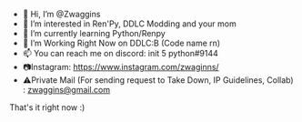 - 👋 Hi, I’m @Zwaggins
- 👀 I’m interested in Ren'Py, DDLC Modding and your mom
- 🌱 I’m currently learning Python/Renpy
- 💞️ I’m Working Right Now on DDLC:B (Code name rn)
- 📫 You can reach me on discord: init 5 python#9144 
- 📷Instagram: https://www.instagram.com/zwaginns/ 
- ⚠️Private Mail (For sending request to Take Down, IP Guidelines, Collab) :  zwaggins@gmail.com




That's it right now :)
